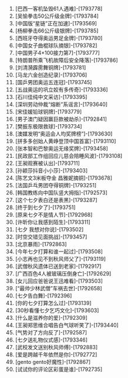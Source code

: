 
1. [巴西一客机坠毁61人遇难]-[1793778]
1. [吴愉拳击50公斤级金牌]-[1793784]
1. [中国版“星链”正在加速]-[1793569]
1. [杨柳拳击66公斤级银牌]-[1793785]
1. [西班牙夺得奥运男足金牌]-[1793780]
1. [中国女子曲棍球队摘银]-[1793782]
1. [中国男子4×100接力第7]-[1793777]
1. [特朗普所乘飞机故障后安全降落]-[1793786]
1. [刘清漪霹雳舞铜牌]-[1793781]
1. [马龙六金创造纪录]-[1793706]
1. [国乒男团奥运五连冠]-[1793745]
1. [五战奥运的巩立姣有多传奇]-[1793336]
1. [石川佳纯中文采访]-[1793395]
1. [深圳劳动仲裁“熔断”系谣言]-[1793640]
1. [宋佳媛铅球铜牌]-[1793779]
1. [男子澳门疑因赢巨款被劫杀]-[1792841]
1. [樊振东极限救球]-[1793734]
1. [澳媒发明“奥运会人均奖牌榜”]-[1793630]
1. [拼多多创始人黄峥登顶中国首富]-[1793110]
1. [张本智和巴黎奥运无缘奖牌]-[1793458]
1. [民政部工作组回应儿慈会陪睡风波]-[1793108]
1. [王昶观赛被认出]-[1793711]
1. [孙颖莎抖音小小莎]-[1793403]
1. [陈艺文3米板夺金 昌雅妮摘铜]-[1793678]
1. [法国乒乓男团夺得铜牌]-[1793251]
1. [韩国教练向中国队竖大拇指]-[1792573]
1. [这个七夕表白还是表黑]-[1793287]
1. [终于到七夕了]-[1793751]
1. [原来七夕不是情人节]-[1792968]
1. [许昕你让我感到陌生]-[1793311]
1. [七夕 我想对你说]-[1793502]
1. [时空交错见面挑战]-[1793457]
1. [北京暴雨]-[1792863]
1. [今年七夕打算和谁一起过]-[1793508]
1. [小志再也见不到秋风师父了]-[1793119]
1. [武僧秋风遗体已送到老家]-[1792917]
1. [广西百色4人被玻璃压倒身亡]-[1792629]
1. [女儿回应爸爸说王迅难看]-[1793503]
1. [“最帅少林武僧”车祸去世]-[1792658]
1. [七夕告白舞]-[1792396]
1. [你的七夕打算怎么过]-[1793139]
1. [30秒看懂七夕乞巧文化]-[1793603]
1. [什么是滋养你的爱]-[1792309]
1. [王昶郑思维合唱告白气球听笑了]-[1793440]
1. [气势对了方向反了]-[1792587]
1. [七夕送礼物仪式感]-[1793346]
1. [武校发文送别秋风师傅]-[1792883]
1. [爱是跨越千年依然是你]-[1792772]
1. [gento gento好魔性]-[1792867]
1. [试试你的评论区彩蛋是谁]-[1792735]
